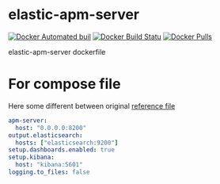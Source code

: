 # elastic-apm-server

[![Docker Automated buil](https://img.shields.io/docker/automated/playdingnow/elastic-apm-server.svg?style=flat-square)](https://hub.docker.com/r/playdingnow/elastic-apm-server/)
[![Docker Build Statu](https://img.shields.io/docker/build/playdingnow/elastic-apm-server.svg?style=flat-square)](https://hub.docker.com/r/playdingnow/elastic-apm-server/builds/)
[![Docker Pulls](https://img.shields.io/docker/pulls/playdingnow/elastic-apm-server.svg?style=flat-square)](https://hub.docker.com/r/playdingnow/elastic-apm-server)

elastic-apm-server dockerfile

# For compose file

Here some different between original [reference file](https://github.com/elastic/apm-server/blob/master/apm-server.reference.yml)

```yml
apm-server:
  host: "0.0.0.0:8200"
output.elasticsearch:
  hosts: ["elasticsearch:9200"]
setup.dashboards.enabled: true
setup.kibana:
  host: "kibana:5601"
logging.to_files: false
```